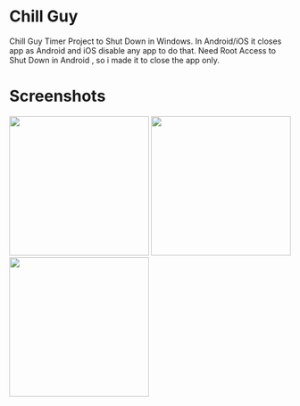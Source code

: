 # Chill Guy

Chill Guy Timer Project to Shut Down in Windows. In Android/iOS it closes app as Android and iOS disable any app to do that. Need Root Access to Shut Down in Android , so i made it to close the app only.

# Screenshots

<img src="https://github.com/user-attachments/assets/9d7e42af-fb04-4b47-bc1a-8120344e1509" width="250">
<img src="https://github.com/user-attachments/assets/2cdda7ed-1cb5-49e5-982c-b6b025515877" width="250">
<img src="https://github.com/user-attachments/assets/1d0b6d08-349f-498f-a122-531c5a43a08c" width="250">
